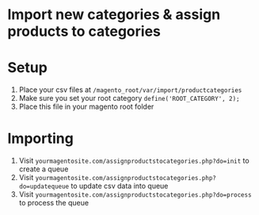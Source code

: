 # Import new categories & assign products to categories

# Setup

1. Place your csv files at `/magento_root/var/import/productcategories`
2. Make sure you set your root category `define('ROOT_CATEGORY', 2);`
3. Place this file in your magento root folder

# Importing

1. Visit `yourmagentosite.com/assignproductstocategories.php?do=init` to create a queue
2. Visit `yourmagentosite.com/assignproductstocategories.php?do=updatequeue` to update csv data into queue
3. Visit `yourmagentosite.com/assignproductstocategories.php?do=process` to process the queue

